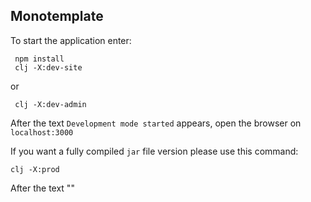 ## Monotemplate

To start the application enter:
    
     npm install
     clj -X:dev-site

or

     clj -X:dev-admin

After the text `Development mode started` appears, open the browser on `localhost:3000`

If you want a fully compiled `jar` file version please use this command:

    clj -X:prod

After the text ""
